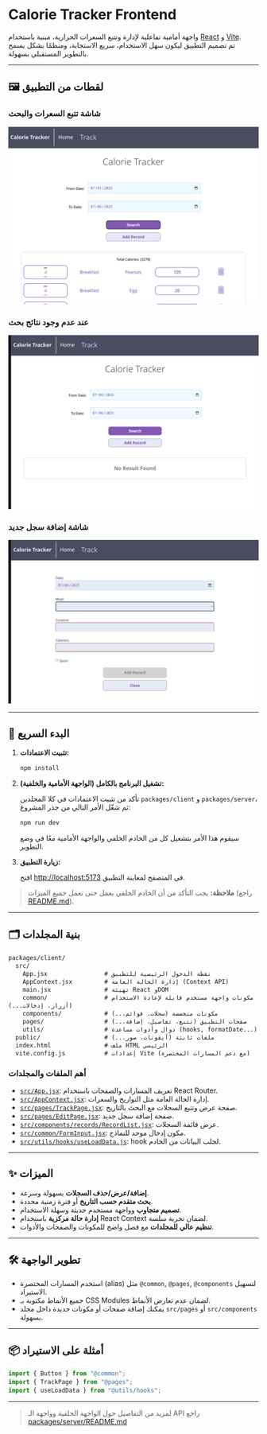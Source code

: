# Calorie Tracker Frontend

واجهة أمامية تفاعلية لإدارة وتتبع السعرات الحرارية، مبنية باستخدام [React](https://react.dev/) و [Vite](https://vitejs.dev/).  
تم تصميم التطبيق ليكون سهل الاستخدام، سريع الاستجابة، ومنظمًا بشكل يسمح بالتطوير المستقبلي بسهولة.

---

## 🖼️ لقطات من التطبيق

### شاشة تتبع السعرات والبحث

![Calorie Tracker - Track Page](./screenshots/Track-Page.png)

### عند عدم وجود نتائج بحث

![No Result Found](./screenshots/No-Result-Found.png)

### شاشة إضافة سجل جديد

![Add Record](./screenshots/Edit%20Page.png)

---

## 🚀 البدء السريع

1. **تثبيت الاعتمادات:**

   ```sh
   npm install
   ```

2. **تشغيل البرنامج بالكامل (الواجهة الأمامية والخلفية):**

   تأكد من تثبيت الاعتمادات في كلا المجلدين `packages/client` و `packages/server`، ثم شغّل الأمر التالي من جذر المشروع:

   ```sh
   npm run dev
   ```

   سيقوم هذا الأمر بتشغيل كل من الخادم الخلفي والواجهة الأمامية معًا في وضع التطوير.

3. **زيارة التطبيق:**

   افتح [http://localhost:5173](http://localhost:5173) في المتصفح لمعاينة التطبيق.

> **ملاحظة:** يجب التأكد من أن الخادم الخلفي يعمل حتى تعمل جميع الميزات (راجع [README.md](../server/README.md)).

---

## 🗂️ بنية المجلدات

```
packages/client/
  src/
    App.jsx                # نقطة الدخول الرئيسية للتطبيق
    AppContext.jsx         # إدارة الحالة العامة (Context API)
    main.jsx               # تهيئة React وDOM
    common/                # مكونات واجهة مستخدم قابلة لإعادة الاستخدام (أزرار، إدخالات...)
    components/            # مكونات متخصصة (سجلات، قوائم...)
    pages/                 # صفحات التطبيق (تتبع، تفاصيل، إضافة...)
    utils/                 # دوال وأدوات مساعدة (hooks, formatDate...)
  public/                  # ملفات ثابتة (أيقونات، صور...)
  index.html               # ملف HTML الرئيسي
  vite.config.js           # إعدادات Vite (مع دعم المسارات المختصرة)
```

### أهم الملفات والمجلدات

- [`src/App.jsx`](packages/client/src/App.jsx): تعريف المسارات والصفحات باستخدام React Router.
- [`src/AppContext.jsx`](packages/client/src/AppContext.jsx): إدارة الحالة العامة مثل التواريخ والسعرات.
- [`src/pages/TrackPage.jsx`](packages/client/src/pages/TrackPage.jsx): صفحة عرض وتتبع السجلات مع البحث بالتاريخ.
- [`src/pages/EditPage.jsx`](packages/client/src/pages/EditPage.jsx): صفحة إضافة سجل جديد.
- [`src/components/records/RecordList.jsx`](packages/client/src/components/records/RecordList.jsx): عرض قائمة السجلات.
- [`src/common/FormInput.jsx`](packages/client/src/common/FormInput.jsx): مكون إدخال موحد للنماذج.
- [`src/utils/hooks/useLoadData.js`](packages/client/src/utils/hooks/useLoadData.js): hook لجلب البيانات من الخادم.

---

## ✨ الميزات

- **إضافة/عرض/حذف السجلات** بسهولة وسرعة.
- **بحث متقدم حسب التاريخ** أو فترة زمنية محددة.
- **تصميم متجاوب** وواجهة مستخدم حديثة وسهلة الاستخدام.
- **إدارة حالة مركزية** باستخدام React Context لضمان تجربة سلسة.
- **تنظيم عالي للمجلدات** مع فصل واضح للمكونات والصفحات والأدوات.

---

## 🛠️ تطوير الواجهة

- استخدم المسارات المختصرة (alias) مثل `@common`, `@pages`, `@components` لتسهيل الاستيراد.
- جميع الأنماط مكتوبة بـ CSS Modules لضمان عدم تعارض الأنماط.
- يمكنك إضافة صفحات أو مكونات جديدة داخل مجلد `src/pages` أو `src/components` بسهولة.

---

## 📦 أمثلة على الاستيراد

```js
import { Button } from "@common";
import { TrackPage } from "@pages";
import { useLoadData } from "@utils/hooks";
```

---

> لمزيد من التفاصيل حول الواجهة الخلفية وواجهة الـ API راجع [packages/server/README.md](packages/server/README.md)
